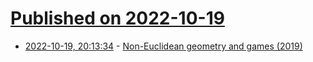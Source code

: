 # [Published on 2022-10-19](index.md)

* [2022-10-19, 20:13:34](https://lobste.rs/s/bq7lyq/non_euclidean_geometry_games_2019) - [Non-Euclidean geometry and games (2019)](https://zenorogue.scribe.rip/non-euclidean-geometry-and-games-fb46989320d4)
